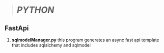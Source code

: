 > # _PYTHON_

## FastApi    
    
1. **sqlmodelManager.py** this program generates an async fast api template that includes sqlalchemy and sqlmodel